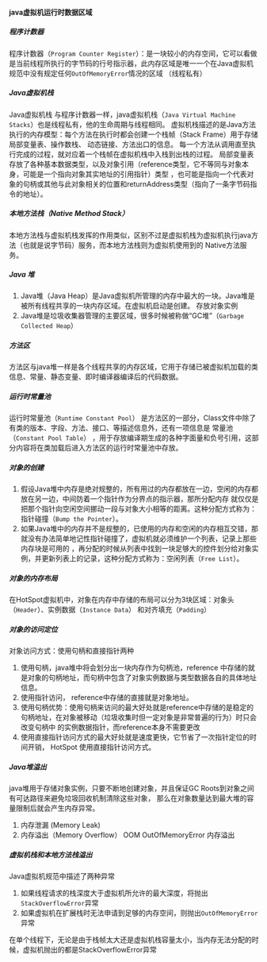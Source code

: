 #### java虚拟机运行时数据区域

##### 程序计数器
 程序计数器（`Program Counter Register`）：是一块较小的内存空间，它可以看做是当前线程所执行的字节码的行号指示器，此内存区域是唯一一个在Java虚拟机
规范中没有规定任何`OutOfMemoryError`情况的区域 （线程私有）
##### Java虚拟机栈
 Java虚拟机栈 与程序计数器一样，java虚拟机栈（`Java Virtual Machine Stacks`）也是线程私有，他的生命周期与线程相同。
虚拟机栈描述的是Java方法执行的内存模型：每个方法在执行时都会创建一个栈帧（Stack Frame）用于存储局部变量表、操作数栈、
动态链接、方法出口的信息。
每一个方法从调用直至执行完成的过程，就对应着一个栈帧在虚拟机栈中入栈到出栈的过程。
局部变量表 存放了各种基本数据类型，以及对象引用（reference类型，它不等同与对象本身，可能是一个指向对象其实地址的引用指针）类型
，也可能是指向一个代表对象的句柄或其他与此对象相关的位置和returnAddress类型（指向了一条字节码指令的地址）。
##### 本地方法栈（Native Method Stack）
本地方法栈与虚拟机栈发挥的作用类似，区别不过是虚拟机栈为虚拟机执行java方法（也就是说字节码）服务，而本地方法栈则为虚拟机使用到的
Native方法服务。
##### Java 堆
1. Java堆（Java Heap）是Java虚拟机所管理的内存中最大的一块。Java堆是被所有线程共享的一块内存区域。在虚拟机启动是创建。
存放对象实例
2. Java堆是垃圾收集器管理的主要区域，很多时候被称做“GC堆”（`Garbage Collected Heap`）

##### 方法区
方法区与java堆一样是各个线程共享的内存区域，它用于存储已被虚拟机加载的类信息、常量、静态变量、即时编译器编译后的代码数据。

##### 运行时常量池
运行时常量池（`Runtime Constant Pool`） 是方法区的一部分，Class文件中除了有类的版本、字段、方法、接口、等描述信息外，还有一项信息是
常量池（`Constant Pool Table`） ，用于存放编译期生成的各种字面量和负号引用，这部分内容将在类加载后进入方法区的运行时常量池中存放。

##### 对象的创建

1. 假设Java堆中内存是绝对规整的，所有用过的内存都放在一边，空闲的内存都放在另一边，中间防着一个指针作为分界点的指示器，那所分配内存
就仅仅是把那个指针向空闲空间挪动一段与对象大小相等的距离。这种分配方式称为：指针碰撞（`Bump the Pointer`）。
2. 如果Java堆中的内存并不是规整的，已使用的内存和空闲的内存相互交错，那就没有办法简单地记性指针碰撞了，虚拟机就必须维护一个列表，记录上那些内存块是可用的
，再分配的时候从列表中找到一块足够大的控件划分给对象实例，并更新列表上的记录，这种分配方式称为：空闲列表（`Free List`）。

##### 对象的内存布局
在HotSpot虚拟机中，对象在内存中存储的布局可以分为3块区域：对象头（`Header`）、实例数据（`Instance Data`） 和对齐填充（`Padding`）

##### 对象的访问定位
对象访问方式：使用句柄和直接指针两种

1. 使用句柄，java堆中将会划分出一块内存作为句柄池，reference 中存储的就是对象的句柄地址，而句柄中包含了对象实例数据与类型数据各自的具体地址信息。
2. 使用指针访问， reference中存储的直接就是对象地址。
3. 使用句柄优势：使用句柄来访问的最大好处就是reference中存储的是稳定的句柄地址，在对象被移动（垃圾收集时但一定对象是非常普遍的行为）时只会改变句柄中
的实例数据指针，而reference本身不需要更改
4. 使用直接指针访问方式的最大好处就是速度更快，它节省了一次指针定位的时间开销， HotSpot 使用直接指针访问方式。

##### Java堆溢出
java堆用于存储对象实例，只要不断地创建对象，并且保证GC Roots到对象之间有可达路径来避免垃圾回收机制清除这些对象，
那么在对象数量达到最大堆的容量限制后就会产生内存异常。
1. 内存泄漏 (Memory Leak)
2. 内存溢出（Memory Overflow） OOM OutOfMemoryError 内存溢出

##### 虚拟机栈和本地方法栈溢出

Java虚拟机规范中描述了两种异常

1. 如果线程请求的栈深度大于虚拟机所允许的最大深度，将抛出`StackOverflowError`异常
2. 如果虚拟机在扩展栈时无法申请到足够的内存空间，则抛出`OutOfMemoryError`异常

在单个线程下，无论是由于栈帧太大还是虚拟机栈容量太小，当内存无法分配的时候，虚拟机抛出的都是StackOverflowError异常




